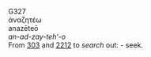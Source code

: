 G327  
ἀναζητέω  
anazēteō  
*an-ad-zay-teh‘-o*  
From [303](g0303) and [2212](g2212) to *search* out: - seek.  

